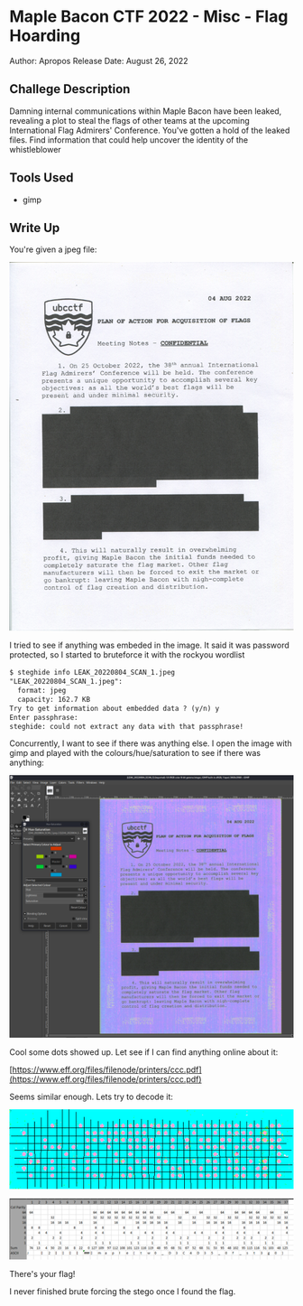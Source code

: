 # Maple Bacon CTF 2022 - Misc - Flag Hoarding
Author: Apropos 
Release Date: August 26, 2022

## Challege Description
Damning internal communications within Maple Bacon have been leaked, revealing a plot to steal the flags of other teams at the upcoming International Flag Admirers' Conference. You've gotten a hold of the leaked files. Find information that could help uncover the identity of the whistleblower

## Tools Used
- gimp

## Write Up

You're given a jpeg file:

![Document](./img/01_LEAK_20220804_SCAN_1.jpeg)

I tried to see if anything was embeded in the image. It said it was password protected, so I started to bruteforce it with the rockyou wordlist

```
$ steghide info LEAK_20220804_SCAN_1.jpeg
"LEAK_20220804_SCAN_1.jpeg":
  format: jpeg
  capacity: 162.7 KB
Try to get information about embedded data ? (y/n) y
Enter passphrase: 
steghide: could not extract any data with that passphrase!
```

Concurrently, I want to see if there was anything else. I open the image with gimp and played with the colours/hue/saturation to see if there was anything:

![Hue and Saturation](./img/02_gimp_huesat.png)

Cool some dots showed up. Let see if I can find anything online about it:

[https://www.eff.org/files/filenode/printers/ccc.pdf](https://www.eff.org/files/filenode/printers/ccc.pdf)

Seems similar enough. Lets try to decode it:

![Dots](./img/03_dots.png)

![Decoded](./img/04_decoded.png)

There's your flag!

I never finished brute forcing the stego once I found the flag.
